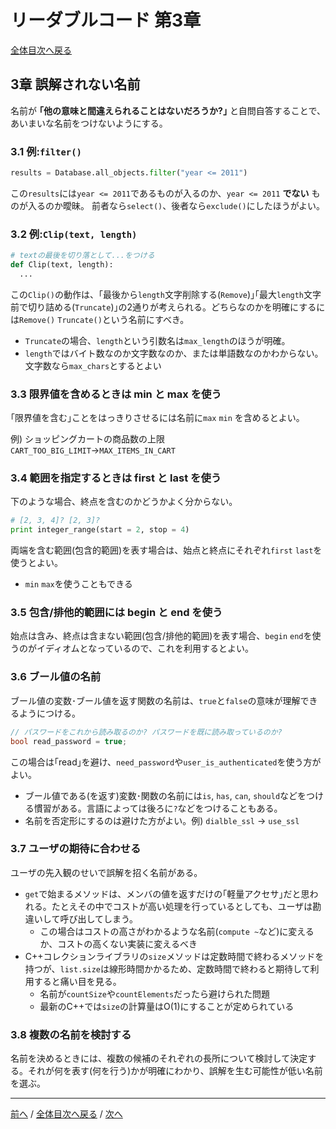 # リーダブルコード 第3章
[全体目次へ戻る](index.md)

## 3章 誤解されない名前
名前が **｢他の意味と間違えられることはないだろうか?｣** と自問自答することで、あいまいな名前をつけないようにする。

### 3.1 例:`filter()`
```py
results = Database.all_objects.filter("year <= 2011")
```
この`results`には`year <= 2011`であるものが入るのか、`year <= 2011` **でない** ものが入るのか曖昧。
前者なら`select()`、後者なら`exclude()`にしたほうがよい。

### 3.2 例:`Clip(text, length)`
```py
# textの最後を切り落として...をつける
def Clip(text, length):
  ...
```
この`Clip()`の動作は、｢最後から`length`文字削除する(`Remove`)｣｢最大`length`文字前で切り詰める(`Truncate`)｣の2通りが考えられる。どちらなのかを明確にするには`Remove()` `Truncate()`という名前にすべき。
- `Truncate`の場合、`length`という引数名は`max_length`のほうが明確。
- `length`ではバイト数なのか文字数なのか、または単語数なのかわからない。文字数なら`max_chars`とするとよい

### 3.3 限界値を含めるときは min と max を使う
｢限界値を含む｣ことをはっきりさせるには名前に`max` `min` を含めるとよい。

例) ショッピングカートの商品数の上限 `CART_TOO_BIG_LIMIT`→`MAX_ITEMS_IN_CART`

### 3.4 範囲を指定するときは first と last を使う
下のような場合、終点を含むのかどうかよく分からない。

```py
# [2, 3, 4]? [2, 3]?
print integer_range(start = 2, stop = 4)
```

両端を含む範囲(包含的範囲)を表す場合は、始点と終点にそれぞれ`first` `last`を使うとよい。
- `min` `max`を使うこともできる

### 3.5 包含/排他的範囲には begin と end を使う
始点は含み、終点は含まない範囲(包含/排他的範囲)を表す場合、`begin` `end`を使うのがイディオムとなっているので、これを利用するとよい。

### 3.6 ブール値の名前
ブール値の変数･ブール値を返す関数の名前は、`true`と`false`の意味が理解できるようにつける。

```c
// パスワードをこれから読み取るのか? パスワードを既に読み取っているのか?
bool read_password = true;
```

この場合は｢read｣を避け、`need_password`や`user_is_authenticated`を使う方がよい。

- ブール値である(を返す)変数･関数の名前には`is`, `has`, `can`, `should`などをつける慣習がある。言語によっては後ろに`?`などをつけることもある。
- 名前を否定形にするのは避けた方がよい。例) `dialble_ssl` → `use_ssl`

### 3.7 ユーザの期待に合わせる
ユーザの先入観のせいで誤解を招く名前がある。

- `get`で始まるメソッドは、メンバの値を返すだけの｢軽量アクセサ｣だと思われる。たとえその中でコストが高い処理を行っているとしても、ユーザは勘違いして呼び出してしまう。
  + この場合はコストの高さがわかるような名前(`compute ~`など)に変えるか、コストの高くない実装に変えるべき
- C++コレクションライブラリの`size`メソッドは定数時間で終わるメソッドを持つが、`list.size`は線形時間かかるため、定数時間で終わると期待して利用すると痛い目を見る。
  + 名前が`countSize`や`countElements`だったら避けられた問題
  + 最新のC++では`size`の計算量はO(1)にすることが定められている

### 3.8 複数の名前を検討する
名前を決めるときには、複数の候補のそれぞれの長所について検討して決定する。それが何を表す(何を行う)かが明確にわかり、誤解を生む可能性が低い名前を選ぶ。

***

[前へ](c2.md) /
[全体目次へ戻る](index.md) /
[次へ](c4.md)
